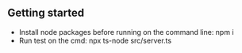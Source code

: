## Getting started
 - Install node packages before running on the command line: npm i
 - Run test on the cmd: npx ts-node src/server.ts
